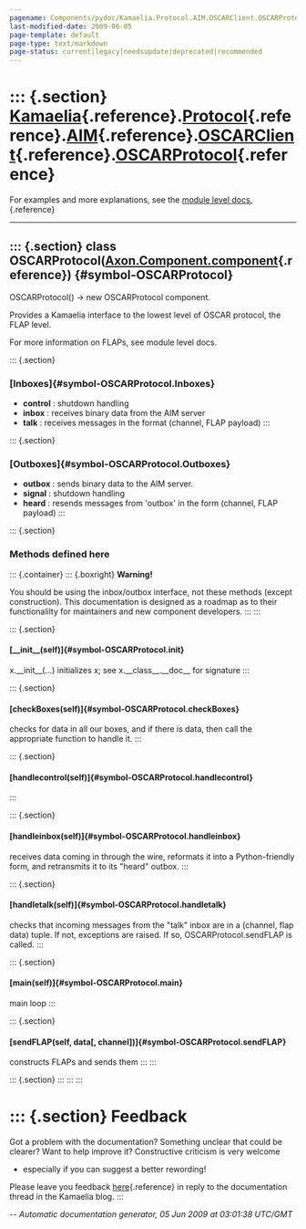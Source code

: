 ```yaml
---
pagename: Components/pydoc/Kamaelia.Protocol.AIM.OSCARClient.OSCARProtocol
last-modified-date: 2009-06-05
page-template: default
page-type: text/markdown
page-status: current|legacy|needsupdate|deprecated|recommended
---
```

::: {.section}
[Kamaelia](/Components/pydoc/Kamaelia.html){.reference}.[Protocol](/Components/pydoc/Kamaelia.Protocol.html){.reference}.[AIM](/Components/pydoc/Kamaelia.Protocol.AIM.html){.reference}.[OSCARClient](/Components/pydoc/Kamaelia.Protocol.AIM.OSCARClient.html){.reference}.[OSCARProtocol](/Components/pydoc/Kamaelia.Protocol.AIM.OSCARClient.OSCARProtocol.html){.reference}
================================================================================================================================================================================================================================================================================================================================================================================

For examples and more explanations, see the [module level
docs.](/Components/pydoc/Kamaelia.Protocol.AIM.OSCARClient.html){.reference}

------------------------------------------------------------------------

::: {.section}
class OSCARProtocol([Axon.Component.component](/Docs/Axon/Axon.Component.component.html){.reference}) {#symbol-OSCARProtocol}
-----------------------------------------------------------------------------------------------------

OSCARProtocol() -\> new OSCARProtocol component.

Provides a Kamaelia interface to the lowest level of OSCAR protocol, the
FLAP level.

For more information on FLAPs, see module level docs.

::: {.section}
### [Inboxes]{#symbol-OSCARProtocol.Inboxes}

-   **control** : shutdown handling
-   **inbox** : receives binary data from the AIM server
-   **talk** : receives messages in the format (channel, FLAP payload)
:::

::: {.section}
### [Outboxes]{#symbol-OSCARProtocol.Outboxes}

-   **outbox** : sends binary data to the AIM server.
-   **signal** : shutdown handling
-   **heard** : resends messages from \'outbox\' in the form (channel,
    FLAP payload)
:::

::: {.section}
### Methods defined here

::: {.container}
::: {.boxright}
**Warning!**

You should be using the inbox/outbox interface, not these methods
(except construction). This documentation is designed as a roadmap as to
their functionalilty for maintainers and new component developers.
:::
:::

::: {.section}
#### [\_\_init\_\_(self)]{#symbol-OSCARProtocol.__init__}

x.\_\_init\_\_(\...) initializes x; see x.\_\_class\_\_.\_\_doc\_\_ for
signature
:::

::: {.section}
#### [checkBoxes(self)]{#symbol-OSCARProtocol.checkBoxes}

checks for data in all our boxes, and if there is data, then call the
appropriate function to handle it.
:::

::: {.section}
#### [handlecontrol(self)]{#symbol-OSCARProtocol.handlecontrol}
:::

::: {.section}
#### [handleinbox(self)]{#symbol-OSCARProtocol.handleinbox}

receives data coming in through the wire, reformats it into a
Python-friendly form, and retransmits it to its \"heard\" outbox.
:::

::: {.section}
#### [handletalk(self)]{#symbol-OSCARProtocol.handletalk}

checks that incoming messages from the \"talk\" inbox are in a (channel,
flap data) tuple. If not, exceptions are raised. If so,
OSCARProtocol.sendFLAP is called.
:::

::: {.section}
#### [main(self)]{#symbol-OSCARProtocol.main}

main loop
:::

::: {.section}
#### [sendFLAP(self, data\[, channel\])]{#symbol-OSCARProtocol.sendFLAP}

constructs FLAPs and sends them
:::
:::

::: {.section}
:::
:::
:::

::: {.section}
Feedback
========

Got a problem with the documentation? Something unclear that could be
clearer? Want to help improve it? Constructive criticism is very welcome
- especially if you can suggest a better rewording!

Please leave you feedback
[here](../../../cgi-bin/blog/blog.cgi?rm=viewpost&nodeid=1142023701){.reference}
in reply to the documentation thread in the Kamaelia blog.
:::

*\-- Automatic documentation generator, 05 Jun 2009 at 03:01:38 UTC/GMT*
